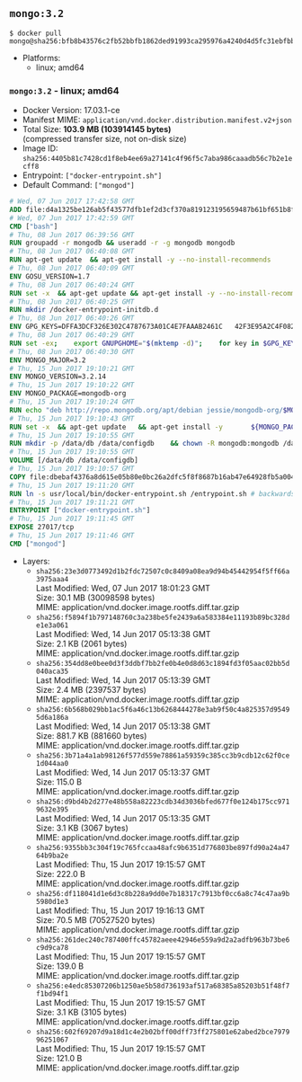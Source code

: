 ## `mongo:3.2`

```console
$ docker pull mongo@sha256:bfb8b43576c2fb52bbfb1862ded91993ca295976a4240d4d5fc31ebfbbde06f5
```

-	Platforms:
	-	linux; amd64

### `mongo:3.2` - linux; amd64

-	Docker Version: 17.03.1-ce
-	Manifest MIME: `application/vnd.docker.distribution.manifest.v2+json`
-	Total Size: **103.9 MB (103914145 bytes)**  
	(compressed transfer size, not on-disk size)
-	Image ID: `sha256:4405b81c7428cd1f8eb4ee69a27141c4f96f5c7aba986caaadb56c7b2e1ecff8`
-	Entrypoint: `["docker-entrypoint.sh"]`
-	Default Command: `["mongod"]`

```dockerfile
# Wed, 07 Jun 2017 17:42:58 GMT
ADD file:d4a1325be126ab5f43577dfb1ef2d3cf370a819123195659487b61bf651b8f00 in / 
# Wed, 07 Jun 2017 17:42:59 GMT
CMD ["bash"]
# Thu, 08 Jun 2017 06:39:56 GMT
RUN groupadd -r mongodb && useradd -r -g mongodb mongodb
# Thu, 08 Jun 2017 06:40:08 GMT
RUN apt-get update 	&& apt-get install -y --no-install-recommends 		ca-certificates			jq 		numactl 	&& rm -rf /var/lib/apt/lists/*
# Thu, 08 Jun 2017 06:40:09 GMT
ENV GOSU_VERSION=1.7
# Thu, 08 Jun 2017 06:40:24 GMT
RUN set -x 	&& apt-get update && apt-get install -y --no-install-recommends wget && rm -rf /var/lib/apt/lists/* 	&& wget -O /usr/local/bin/gosu "https://github.com/tianon/gosu/releases/download/$GOSU_VERSION/gosu-$(dpkg --print-architecture)" 	&& wget -O /usr/local/bin/gosu.asc "https://github.com/tianon/gosu/releases/download/$GOSU_VERSION/gosu-$(dpkg --print-architecture).asc" 	&& export GNUPGHOME="$(mktemp -d)" 	&& gpg --keyserver ha.pool.sks-keyservers.net --recv-keys B42F6819007F00F88E364FD4036A9C25BF357DD4 	&& gpg --batch --verify /usr/local/bin/gosu.asc /usr/local/bin/gosu 	&& rm -r "$GNUPGHOME" /usr/local/bin/gosu.asc 	&& chmod +x /usr/local/bin/gosu 	&& gosu nobody true 	&& apt-get purge -y --auto-remove wget
# Thu, 08 Jun 2017 06:40:25 GMT
RUN mkdir /docker-entrypoint-initdb.d
# Thu, 08 Jun 2017 06:40:26 GMT
ENV GPG_KEYS=DFFA3DCF326E302C4787673A01C4E7FAAAB2461C 	42F3E95A2C4F08279C4960ADD68FA50FEA312927
# Thu, 08 Jun 2017 06:40:29 GMT
RUN set -ex; 	export GNUPGHOME="$(mktemp -d)"; 	for key in $GPG_KEYS; do 		gpg --keyserver ha.pool.sks-keyservers.net --recv-keys "$key"; 	done; 	gpg --export $GPG_KEYS > /etc/apt/trusted.gpg.d/mongodb.gpg; 	rm -r "$GNUPGHOME"; 	apt-key list
# Thu, 08 Jun 2017 06:40:30 GMT
ENV MONGO_MAJOR=3.2
# Thu, 15 Jun 2017 19:10:21 GMT
ENV MONGO_VERSION=3.2.14
# Thu, 15 Jun 2017 19:10:22 GMT
ENV MONGO_PACKAGE=mongodb-org
# Thu, 15 Jun 2017 19:10:24 GMT
RUN echo "deb http://repo.mongodb.org/apt/debian jessie/mongodb-org/$MONGO_MAJOR main" > /etc/apt/sources.list.d/mongodb-org.list
# Thu, 15 Jun 2017 19:10:43 GMT
RUN set -x 	&& apt-get update 	&& apt-get install -y 		${MONGO_PACKAGE}=$MONGO_VERSION 		${MONGO_PACKAGE}-server=$MONGO_VERSION 		${MONGO_PACKAGE}-shell=$MONGO_VERSION 		${MONGO_PACKAGE}-mongos=$MONGO_VERSION 		${MONGO_PACKAGE}-tools=$MONGO_VERSION 	&& rm -rf /var/lib/apt/lists/* 	&& rm -rf /var/lib/mongodb 	&& mv /etc/mongod.conf /etc/mongod.conf.orig
# Thu, 15 Jun 2017 19:10:55 GMT
RUN mkdir -p /data/db /data/configdb 	&& chown -R mongodb:mongodb /data/db /data/configdb
# Thu, 15 Jun 2017 19:10:55 GMT
VOLUME [/data/db /data/configdb]
# Thu, 15 Jun 2017 19:10:57 GMT
COPY file:dbebaf4376a8d615e05b80e0bc26a2dfc5f8f8687b16ab47e64928fb5a00498d in /usr/local/bin/ 
# Thu, 15 Jun 2017 19:11:20 GMT
RUN ln -s usr/local/bin/docker-entrypoint.sh /entrypoint.sh # backwards compat
# Thu, 15 Jun 2017 19:11:21 GMT
ENTRYPOINT ["docker-entrypoint.sh"]
# Thu, 15 Jun 2017 19:11:45 GMT
EXPOSE 27017/tcp
# Thu, 15 Jun 2017 19:11:46 GMT
CMD ["mongod"]
```

-	Layers:
	-	`sha256:23e3d0773492d1b2fdc72507c0c8409a08ea9d94b45442954f5ff66a3975aaa4`  
		Last Modified: Wed, 07 Jun 2017 18:01:23 GMT  
		Size: 30.1 MB (30098598 bytes)  
		MIME: application/vnd.docker.image.rootfs.diff.tar.gzip
	-	`sha256:f5894f1b797148760c3a238be5fe2439a6a583384e11193b89bc328de1e3a061`  
		Last Modified: Wed, 14 Jun 2017 05:13:38 GMT  
		Size: 2.1 KB (2061 bytes)  
		MIME: application/vnd.docker.image.rootfs.diff.tar.gzip
	-	`sha256:354dd8e0bee0d3f3ddbf7bb2fe0b4e0d8d63c1894fd3f05aac02bb5d040aca35`  
		Last Modified: Wed, 14 Jun 2017 05:13:39 GMT  
		Size: 2.4 MB (2397537 bytes)  
		MIME: application/vnd.docker.image.rootfs.diff.tar.gzip
	-	`sha256:6b568b029bb1ac5f6a46c13b6268444278e3ab9f50c4a825357d95495d6a186a`  
		Last Modified: Wed, 14 Jun 2017 05:13:38 GMT  
		Size: 881.7 KB (881660 bytes)  
		MIME: application/vnd.docker.image.rootfs.diff.tar.gzip
	-	`sha256:3b71a4a1ab98126f577d559e78861a59359c385cc3b9cdb12c62f0ce1d044aa0`  
		Last Modified: Wed, 14 Jun 2017 05:13:37 GMT  
		Size: 115.0 B  
		MIME: application/vnd.docker.image.rootfs.diff.tar.gzip
	-	`sha256:d9bd4b2d277e48b558a82223cdb34d3036bfed677f0e124b175cc9719632e395`  
		Last Modified: Wed, 14 Jun 2017 05:13:35 GMT  
		Size: 3.1 KB (3067 bytes)  
		MIME: application/vnd.docker.image.rootfs.diff.tar.gzip
	-	`sha256:9355bb3c304f19c765fccaa48afc9b6351d776803be897fd90a24a4764b9ba2e`  
		Last Modified: Thu, 15 Jun 2017 19:15:57 GMT  
		Size: 222.0 B  
		MIME: application/vnd.docker.image.rootfs.diff.tar.gzip
	-	`sha256:df118041d1e6d3c8b228a9dd0e7b18317c7913bf0cc6a8c74c47aa9b5980d1e3`  
		Last Modified: Thu, 15 Jun 2017 19:16:13 GMT  
		Size: 70.5 MB (70527520 bytes)  
		MIME: application/vnd.docker.image.rootfs.diff.tar.gzip
	-	`sha256:261dec240c787400ffc45782aeee42946e559a9d2a2adfb963b73be6c9d9ca78`  
		Last Modified: Thu, 15 Jun 2017 19:15:57 GMT  
		Size: 139.0 B  
		MIME: application/vnd.docker.image.rootfs.diff.tar.gzip
	-	`sha256:e4edc85307206b1250ae5b58d736193af517a68385a85203b51f48f7f1bd94f1`  
		Last Modified: Thu, 15 Jun 2017 19:15:57 GMT  
		Size: 3.1 KB (3105 bytes)  
		MIME: application/vnd.docker.image.rootfs.diff.tar.gzip
	-	`sha256:602f69207d9a18d1c4e2b02bff00dff73ff275801e62abed2bce797996251067`  
		Last Modified: Thu, 15 Jun 2017 19:15:57 GMT  
		Size: 121.0 B  
		MIME: application/vnd.docker.image.rootfs.diff.tar.gzip
